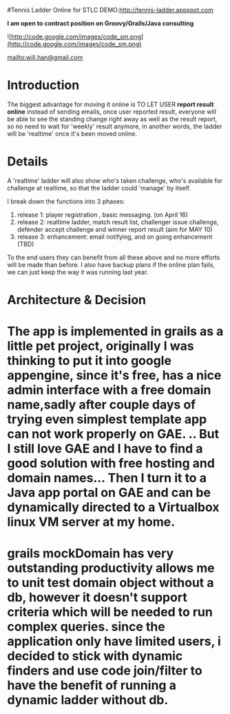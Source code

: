 #Tennis Ladder Online for STLC
DEMO:http://tennis-ladder.appspot.com

**I am open to contract position on Groovy/Grails/Java consulting**

![http://code.google.com/images/code_sm.png](http://code.google.com/images/code_sm.png)

[mailto:will.han@gmail.com](mailto:will.han@gmail.com)

# Introduction #

The biggest advantage for moving it online is TO LET USER **report result online** instead of sending emails, once user reported result, everyone will be able to see the standing change right away as well as the result report, so no need to wait for 'weekly' result anymore, in another words, the ladder will be 'realtime' once it's been moved online.


# Details #

A 'realtime' ladder will also show who's taken challenge, who's available for challenge at realtime, so that the ladder could 'manage' by itself.

I break down the functions into 3 phases:

  1. release 1: player registration , basic messaging. (on April 16)
  1. release 2: realtime ladder, match result list, challenger issue challenge, defender accept challenge and winner report result (aim for MAY 10)
  1. release 3: enhancement: email notifying, and on going enhancement (TBD)

To the end users they can benefit from all these above and no more efforts will be made than before. I also have backup plans if the online plan fails, we can just keep the way it was running last year.

# Architecture & Decision #
# The app is implemented in grails as a little pet project, originally I was thinking to put it into google appengine, since it's free, has a nice admin interface with a free domain name,sadly after couple days of trying even simplest template app can not work properly on GAE. .. But I still love GAE and I have to find a good solution with free hosting and domain names... Then I turn it to a Java app portal on GAE and can be dynamically directed to a Virtualbox linux VM server at my home.

# grails mockDomain has very outstanding productivity allows me to unit test domain object without a db, however it doesn't support criteria which will be needed to run complex queries. since the application only have limited users, i decided to stick with dynamic finders and use code join/filter to have the benefit of running a dynamic ladder without db.